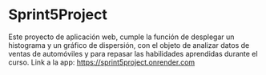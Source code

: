 # Sprint5Project
Este proyecto de aplicación web, cumple la función de desplegar un histograma y un gráfico de dispersión, con el objeto de analizar datos de ventas de automóviles y para repasar las habilidades aprendidas durante el curso.
Link a la app: https://sprint5project.onrender.com
